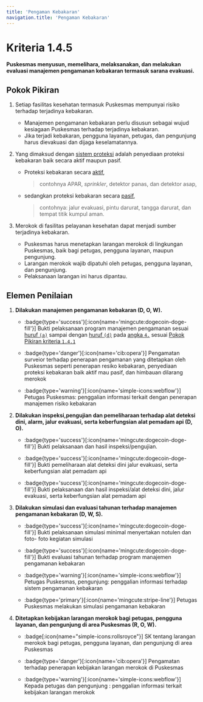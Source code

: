 ```yaml
---
title: 'Pengaman Kebakaran'
navigation.title: 'Pengaman Kebakaran'
---
```


# Kriteria 1.4.5 
**Puskesmas menyusun, memelihara, melaksanakan, dan melakukan evaluasi manajemen pengamanan kebakaran termasuk sarana evakuasi.** 

## Pokok Pikiran 

1. Setiap fasilitas kesehatan termasuk Puskesmas mempunyai risiko terhadap terjadinya kebakaran. 
    - Manajemen pengamanan kebakaran perlu disusun sebagai wujud kesiagaan Puskesmas terhadap terjadinya kebakaran. 
    - Jika terjadi kebakaran, pengguna layanan, petugas, dan pengunjung harus dievakuasi dan dijaga keselamatannya. 

2. Yang dimaksud dengan [sistem proteksi]() adalah penyediaan proteksi kebakaran baik secara aktif maupun pasif. 

     - Proteksi kebakaran secara [aktif](), 
       > contohnya APAR, *sprinkler*, detektor panas, dan detektor asap, 

    - sedangkan proteksi kebakaran secara [pasif](), 
      > contohnya: jalur evakuasi, pintu darurat, tangga darurat, dan tempat titik kumpul aman. 

3. Merokok di fasilitas pelayanan kesehatan dapat menjadi sumber terjadinya kebakaran. 
   - Puskesmas harus menetapkan larangan merokok di lingkungan Puskesmas, baik bagi petugas, pengguna layanan, maupun pengunjung. 
   - Larangan merokok wajib dipatuhi oleh petugas, pengguna layanan, dan pengunjung. 
   - Pelaksanaan larangan ini harus dipantau. 

## Elemen Penilaian 

1. **Dilakukan manajemen pengamanan kebakaran (D, O, W).**
   - :badge{type='success'}[:icon{name='mingcute:dogecoin-doge-fill'}] Bukti pelaksanaan program manajemen pengamanan sesuai [huruf `(a)`](/1/4/1#mpka) sampai dengan [huruf `(d)`](/1/4/1#mpkd) pada [angka `4.`](/1/4/1#manajemen-pengamanan-kebakaran) sesuai [Pokok Pikiran kriteria `1.4.1`](/1/4/1#pokok-pikiran)

   - :badge{type='danger'}[:icon{name='cib:opera'}] Pengamatan surveior terhadap penerapan pengamanan yang ditetapkan oleh Puskesmas seperti penerapan resiko kebakaran, penyediaan proteksi kebakaran baik aktif mau pasif, dan himbauan dilarang merokok 
   - :badge{type='warning'}[:icon{name='simple-icons:webflow'}] Petugas Puskesmas:  penggalian informasi terkait dengan penerapan manajemen risiko kebakaran 
    
2. **Dilakukan inspeksi,pengujian dan pemeliharaan terhadap alat deteksi dini, alarm, jalur evakuasi, serta keberfungsian alat pemadam api (D, O).** 

   - :badge{type='success'}[:icon{name='mingcute:dogecoin-doge-fill'}] Bukti pelaksanaan dan hasil inspeksi/pengujian. 

   - :badge{type='success'}[:icon{name='mingcute:dogecoin-doge-fill'}] Bukti pemeliharaan alat deteksi dini jalur evakuasi, serta keberfungsian alat pemadam api 
   - :badge{type='success'}[:icon{name='mingcute:dogecoin-doge-fill'}] Bukti pelaksanaan dan hasil inspeksi/alat deteksi dini, jalur evakuasi, serta keberfungsian alat pemadam api 
    
3. **Dilakukan simulasi dan evaluasi tahunan terhadap manajemen pengamanan kebakaran (D, W, S).**

   - :badge{type='success'}[:icon{name='mingcute:dogecoin-doge-fill'}] Bukti pelaksanaan simulasi minimal menyertakan notulen dan foto- foto kegiatan simulasi 

   - :badge{type='success'}[:icon{name='mingcute:dogecoin-doge-fill'}] Bukti evaluasi tahunan terhadap program manajemen pengamanan kebakaran 
    
   - :badge{type='warning'}[:icon{name='simple-icons:webflow'}] Petugas Puskesmas, pengunjung: penggalian informasi terhadap sistem pengamanan kebakaran 
   - :badge{type='primary'}[:icon{name='mingcute:stripe-line'}] Petugas Puskesmas melakukan simulasi pengamanan kebakaran 

4. **Ditetapkan kebijakan larangan  merokok bagi petugas, pengguna layanan, dan pengunjung di area Puskesmas (R, O, W).** 
    - :badge[:icon{name="simple-icons:rollsroyce"}] SK tentang larangan merokok  bagi petugas, pengguna layanan, dan pengunjung di area Puskesmas 
 
    - :badge{type='danger'}[:icon{name='cib:opera'}] Pengamatan terhadap  penerapan kebijakan larangan merokok di Puskesmas 
    - :badge{type='warning'}[:icon{name='simple-icons:webflow'}] Kepada petugas dan pengunjung : penggalian informasi terkait kebijakan larangan merokok 
